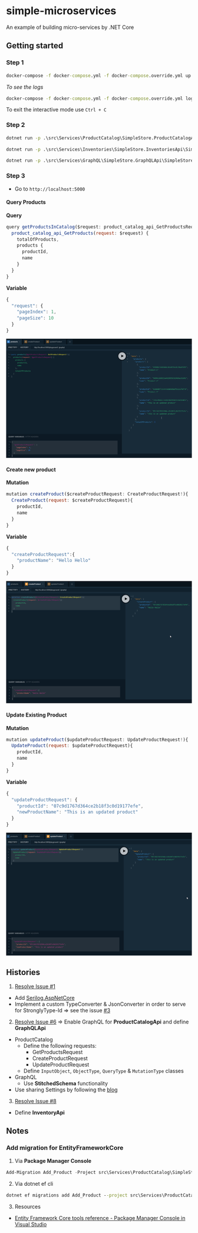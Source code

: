 # simple-microservices
An example of building micro-services by .NET Core

## Getting started

### Step 1

```cmd
docker-compose -f docker-compose.yml -f docker-compose.override.yml up -d
```

_To see the logs_

```cmd
docker-compose -f docker-compose.yml -f docker-compose.override.yml logs -f
```

To exit the interactive mode use `Ctrl + C`

### Step 2

```cmd
dotnet run -p .\src\Services\ProductCatalog\SimpleStore.ProductCatalogApi\SimpleStore.ProductCatalogApi.csproj
```

```cmd
dotnet run -p .\src\Services\Inventories\SimpleStore.InventoriesApi\SimpleStore.InventoriesApi.csproj
```

```cmd
dotnet run -p .\src\Services\GraphQL\SimpleStore.GraphQLApi\SimpleStore.GraphQLApi.csproj
```

### Step 3

- Go to `http://localhost:5000`

#### Query Products

**Query**

```js
query getProductsInCatalog($request: product_catalog_api_GetProductsRequest!) {
  product_catalog_api_GetProducts(request: $request) {
    totalOfProducts,
    products {
      productId, 
      name
    }
  }
}
```

**Variable**

```js
{
  "request": {
    "pageIndex": 1,
    "pageSize": 10
  }
}
```

![](assets/graphql_query_products.png)

#### Create new product

**Mutation**

```js
mutation createProduct($createProductRequest: CreateProductRequest!){
  CreateProduct(request: $createProductRequest){
    productId,
    name
  }
}
```

**Variable**
```js
{
  "createProductRequest":{
    "productName": "Hello Hello"
  }
}
```

![](assets/graphql_create_product.png)

#### Update Existing Product

**Mutation**

```js
mutation updateProduct($updateProductRequest: UpdateProductRequest!){
  UpdateProduct(request: $updateProductRequest){
    productId,
    name
  }
}
```

**Variable**

```js
{
  "updateProductRequest": {
    "productId": "07c9d1767d364ce2b18f3c0d19177efe",
    "newProductName": "This is an updated product"
  }
}
```

![](assets/graphql_update_product.png)

## Histories

1. [Resolve Issue #1](https://github.com/kimcu-on-thenet/simple-microservices/issues/1)
- Add [Serilog.AspNetCore](https://github.com/serilog/serilog-aspnetcore)
- Implement a custom TypeConverter & JsonConverter in order to serve for StronglyType-Id => see the issue [#3](https://github.com/kimcu-on-thenet/simple-microservices/issues/3)

2. [Resolve Issue #6](https://github.com/kimcu-on-thenet/simple-microservices/issues/6) => Enable GraphQL for **ProductCatalogApi** and define **GraphQLApi**
  - ProductCatalog
    - Define the following requests:
      - GetProductsRequest
      - CreateProductRequest
      - UpdateProductRequest
    - Define `InputObject`, `ObjectType`, `QueryType` & `MutationType` classes
  - GraphQL
      - Use **StitchedSchema** functionality
  - Use sharing Settings by following the [blog](https://andrewlock.net/sharing-appsettings-json-configuration-files-between-projects-in-asp-net-core/)
3. [Resolve Issue #8](https://github.com/kimcu-on-thenet/simple-microservices/issues/8)
  - Define **InventoryApi**

## Notes

### Add migration for EntityFrameworkCore

1. Via **Package Manager Console**

```powershell
Add-Migration Add_Product -Project src\Services\ProductCatalog\SimpleStore.ProductCatalog.Infrastructure.EfCore -StartupProject src\Services\ProductCatalog\SimpleStore.ProductCatalogApi
```

2. Via dotnet ef cli

```cmd
dotnet ef migrations add Add_Product --project src\Services\ProductCatalog\SimpleStore.ProductCatalog.Infrastructure.EfCore --startup-project src\Services\ProductCatalog\SimpleStore.ProductCatalogApi
```

3. Resources

- [Entity Framework Core tools reference - Package Manager Console in Visual Studio](https://docs.microsoft.com/en-us/ef/core/miscellaneous/cli/powershell)